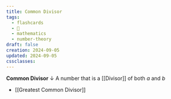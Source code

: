 ```yaml
---
title: Common Divisor
tags:
  - flashcards
  - 🌱
  - mathematics
  - number-theory
draft: false
creation: 2024-09-05
updated: 2024-09-05
cssclasses: 
---
```

**Common Divisor**
↓
A number that is a [[Divisor]] of both $a$ and $b$
<!--SR:!2025-08-22,258,330-->

- [[Greatest Common Divisor]]